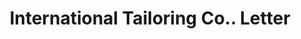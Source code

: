 ---
doi: 10.7916/D8X64ZXP
date_other: '1899'
date_other_textual: '1899'
form: correspondence
genre:
- Letters (correspondence)
name:
- International Tailoring Co.
object_in_context_url: https://biggert.cul.columbia.edu/items/view/ave_biggert_00206
subject_hierarchical_geographic:
- Chicago, Illinois, United States
subject_name:
- International Tailoring Co.
title: International Tailoring Co.. Letter
sort_title: International Tailoring Co.. Letter
call_number: ave_biggert_00206
coordinates:
- 41.83694444444445,-87.68472222222222
pid: ave_biggert_00206
identifiers: ave_biggert_00206
thumbnail: false
permalink: /biggert/ave_biggert_00206/
layout: iiif-image-page
---